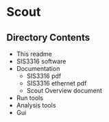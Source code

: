 Scout
=====

Directory Contents
------------------
- This readme
- SIS3316 software
- Documentation
  - SIS3316 pdf
  - SIS3316 ethernet pdf
  - Scout Overview document
- Run tools
- Analysis tools
- Gui
